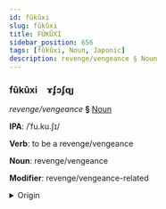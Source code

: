 ```yaml
---
id: fûkûxi
slug: fûkûxi
title: FÛKÛXI
sidebar_position: 656
tags: [fûkûxi, Noun, Japonic]
description: revenge/vengeance § Noun
---
```


### fûkûxi&emsp;<span kind="abugida">ɤʄɔʄɋȷ</span>

*revenge/vengeance* **§** [Noun](../../tags/Noun)

**IPA**: /ˈfu.ku.ʃɪ/

**Verb**: to be a revenge/vengeance

**Noun**: revenge/vengeance

**Modifier**: revenge/vengeance-related

<details>
    <summary>Origin</summary>
    Japanese ふくしゅう fukushū [ɸɯ̟̊ᵝkɯ̟ᵝɕɨᵝː]<br/>
    <em>Japonic Language Family</em>
</details>